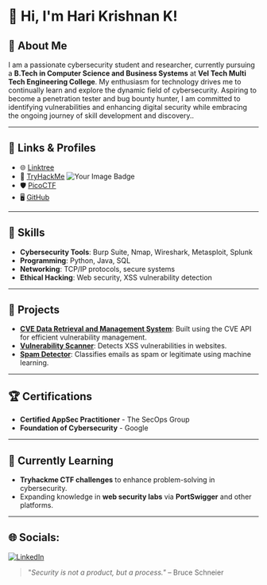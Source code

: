 # 👋 Hi, I'm Hari Krishnan K!

## 🌟 About Me
I am a passionate cybersecurity student and researcher, currently pursuing a **B.Tech in Computer Science and Business Systems** at **Vel Tech Multi Tech Engineering College**. My enthusiasm for technology drives me to continually learn and explore the dynamic field of cybersecurity. Aspiring to become a penetration tester and bug bounty hunter, I am committed to identifying vulnerabilities and enhancing digital security while embracing the ongoing journey of skill development and discovery..

---

## 🔗 Links & Profiles
- 🌐 [Linktree](https://linktr.ee/harikrishnank)
- 🎯 [TryHackMe](https://tryhackme.com/r/p/haritheh4cker)             <img src="https://tryhackme-badges.s3.amazonaws.com/haritheh4cker.png" alt="Your Image Badge" />
- 🛡️ [PicoCTF](https://play.picoctf.org/users/harikrishnan4)
- 🖥️ [GitHub](https://github.com/harikrishhnan)

---

## 💼 Skills
- **Cybersecurity Tools**: Burp Suite, Nmap, Wireshark, Metasploit, Splunk  
- **Programming**: Python, Java, SQL  
- **Networking**: TCP/IP protocols, secure systems  
- **Ethical Hacking**: Web security, XSS vulnerability detection  

---

## 📂 Projects
- **[CVE Data Retrieval and Management System](https://github.com/harikrishhnan/CVE-Data-Retrieval-and-Management-System-)**: Built using the CVE API for efficient vulnerability management.  
- **[Vulnerability Scanner](https://github.com/harikrishhnan/Python-Security-_practice/tree/main/vulnerability_sc4nners)**: Detects XSS vulnerabilities in websites.  
- **[Spam Detector](https://github.com/harikrishhnan/Email_spam_detector)**: Classifies emails as spam or legitimate using machine learning.  

---

## 🏆 Certifications
- **Certified AppSec Practitioner** - The SecOps Group  
- **Foundation of Cybersecurity** - Google  

---

## 🌱 Currently Learning  
- **Tryhackme CTF challenges** to enhance problem-solving in cybersecurity.  
- Expanding knowledge in **web security labs** via **PortSwigger** and other platforms.  

---
## 🌐 Socials:
[![LinkedIn](https://img.shields.io/badge/LinkedIn-%230077B5.svg?logo=linkedin&logoColor=white)](https://www.linkedin.com/in/harikrishankumaravel) 


> "_Security is not a product, but a process."_ – Bruce Schneier

